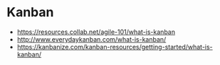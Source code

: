 # Kanban

+ <https://resources.collab.net/agile-101/what-is-kanban>
+ <http://www.everydaykanban.com/what-is-kanban/>
+ <https://kanbanize.com/kanban-resources/getting-started/what-is-kanban/>
